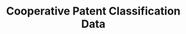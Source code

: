 ---
layout: default
bigquery: https://console.cloud.google.com/bigquery?p=patents-public-data&d=cpc&page=dataset
citation: '“Cooperative Patent Classification” by the EPO and USPTO, for public use. '
contributors: EPO, USPTO
cost: None
description: Cooperative Patent Classification Data contains the scheme and definitions
  of the Cooperative Patent Classification system for classifying patent documents.
  The CPC is the result of a partnership between the EPO and the USPTO in their joint
  effort to develop a common, internationally compatible classification system for
  technical documents, in particular patent publications, which will be used by both
  offices in the patent granting process
documentation: https://www.cooperativepatentclassification.org/cpcSchemeAndDefinitions
last_edit: Mon, 04 Apr 2022 19:07:06 GMT
location: https://www.cooperativepatentclassification.org/index
maintained_by: USPTO, EPO
schema_fields: '[''parents'', ''notAllocatable'', ''children'', ''residual_references'',
  ''synonyms'', ''level'', ''symbol'', ''dateRevised'', ''status'', ''informative_references'',
  ''limitingReferences'', ''ipc_concordant'', ''sizeCache'', ''title_full'', ''applicationReferences'',
  ''application_references'', ''informativeReferences'', ''breakdownCode'', ''date_revised'',
  ''breakdown_code'', ''additional_only'', ''titlePart'', ''titleFull'', ''residualReferences'',
  ''limiting_references'', ''childGroups'', ''definition'', ''title_part'', ''child_groups'',
  ''not_allocatable'', ''glossary'', ''ipcConcordant'']'
shortname: cooperative_patent_classification
tags:
- patents
- science
title: Cooperative Patent Classification Data
uuid: 984374a7-16e9-4b35-9445-458daceb01bf
---